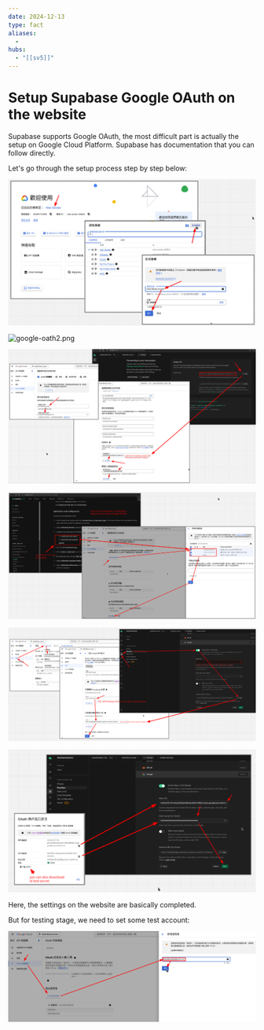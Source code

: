 ```yaml
---
date: 2024-12-13
type: fact
aliases:
  -
hubs:
  - "[[sv5]]"
---
```


# Setup Supabase Google OAuth on the website

Supabase supports Google OAuth, the most difficult part is actually the setup on Google Cloud Platform. Supabase has documentation that you can follow directly.

Let's go through the setup process step by step below:

![google-oath1.png](../../assets/imgs/google-oath1.png)

![google-oath2.png](../../jassets/imgs/google-oath2.png)

![google-auth3.png](../../assets/imgs/google-auth3.png)

![google-oauth4.png](../../assets/imgs/google-oauth4.png)

![google-oauth5.png](../../assets/imgs/google-oauth5.png)

![google-oauth6.png](../../assets/imgs/google-oauth6.png)

Here, the settings on the website are basically completed.

But for testing stage, we need to set some test account:

![google-tester.png](../../assets/imgs/google-tester.png)



